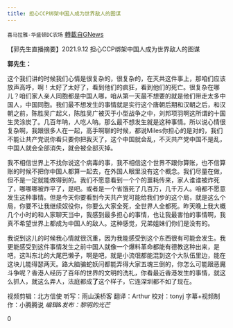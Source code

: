 ```yaml
---
title: 担心CCP绑架中国人成为世界敌人的图谋
---
```

`喜马拉雅-华盛顿DC农场` [轉載自GNews](https://gnews.org/zh-hans/1542861/)

【郭先生直播摘要】2021.9.12 担心CCP绑架中国人成为世界敌人的图谋

**郭先生：**

这个我们讲的时候我们心情是很复杂的，很复杂的，在灭共这件事上，那咱们应该放声高呼，啊！太好了太好了，看到他们的疯狂，看到他们的死亡。很复杂在哪儿？咱们家人亲人同胞都是中国人哪，咱从第一天最不想要的就是他们带走太多中国人，中国同胞。我们最不想发生的事情就是实行这个唐朝后期和汉朝之后，和汉朝之前，陈胜吴广起义，陈胜吴广被灭于小型战争之中，刘邦项羽啊这所谓的十国生灵涂炭了。几百年呐，人吃人呐。那么最不想发生就是这种事情。所以说心情很复杂啊，我跟很多人在一起，高手啊聊的时候，都说Miles你担心的是对的，我们不能让共产党说你看只要你把我灭了，这个中国就会乱，不灭共产党中国不是乱，中国人就会全部消失，就会被全部灭掉。

我不相信世界上不找你说这个病毒的事，我不相信这个世界不跟你算账，也不信算账的时候不把你中国人都算一起去，在外国人眼里没有这个概念。我们尽量在做，但不是一定就能做得到的。我们不愿意看到一个个的噩耗传来，家人谁谁被炸死了，哪哪哪被炸平了，是吧。或者是一个省饿死了几百万，几千万人。咱都不愿意发生这种事情。但是今天你要看到今天共产党可能给我们步的这个局，就是这么个局，你要不让我继续奴役你，你要么大家全死，全世界人全都死。昨天晚上我大概几个小时的和人家聊天当中，我感到最多担心的事情，也让我最害怕的事情啊，我真不希望世界上都成为中国人的敌人。这种感觉，兄弟姐妹们你们是没有的。

我说到这儿的时候我心情就很沉重，因为我能感受到这个东西很有可能会发生。我更能感受到这件事情发生之前中国人就像一个爆料革命都能有德教这种出来，是吧，这叫东北的大尾巴懒子，啊是吧，就是小流氓都能混到这个大队伍里边，能在这块儿能得瑟两天。路大脑骗蛇妖闫都能弄得大家五魂三倒的，你怎么可能跟恶魔斗争呢？香港人经历了百年的世界的文明的洗礼，你看最近香港发生的事情，就这么抓人，就这么弄人，法庭都成**了**这个样子，它连深圳都不如了现在。

视频剪辑：北方信使
听写：雨山溪桥客
翻译：Arthur
校对：tonyj
字幕+视频制作：小腾腾说
*编辑&发布：黎明的光芒*

0
